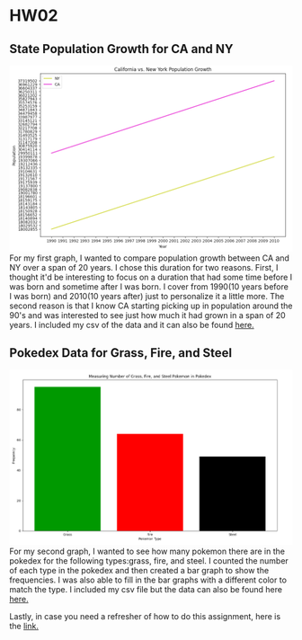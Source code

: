 # HW02
## State Population Growth for CA and NY
![State Growth](state_population.png)
For my first graph, I wanted to compare population growth between CA and NY over a span of 20 years. I chose this duration for two reasons. First, I thought it'd be interesting to focus on a duration that had some time before I was born and sometime after I was born. I cover from 1990(10 years before I was born) and 2010(10 years after) just to personalize it a little more. The second reason is that I know CA starting picking up in population around the 90's and was interested to see just how much it had grown in a span of 20 years. I included my csv of the data and it can also be found [here.](https://github.com/JoshData/historical-state-population-csv/blob/primary/historical_state_population_by_year.csv)

## Pokedex Data for Grass, Fire, and Steel
![Pokemon Numbers](pokemon.png)
For my second graph, I wanted to see how many pokemon there are in the pokedex for the following types:grass, fire, and steel. I counted the number of each type in the pokedex and then created a bar graph to show the frequencies. I was also able to fill in the bar graphs with a different color to match the type. I included my csv file but the data can also be found here [here.](https://gist.github.com/armgilles/194bcff35001e7eb53a2a8b441e8b2c6#file-pokemon-csv)

Lastly, in case you need a refresher of how to do this assignment, here is the [link.](https://github.com/mikeizbicki/cmc-csci040/tree/2021fall/hw_02)
